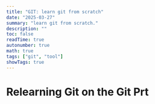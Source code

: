 ```yaml
---
title: "GIT: learn git from scratch"
date: "2025-03-27"
summary: "learn git from scratch."
description: ""
toc: false
readTime: true
autonumber: true
math: true
tags: ["git", "tool"]
showTags: true
---
```


# Relearning Git on the Git Prt
